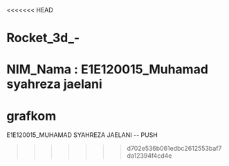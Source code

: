 <<<<<<< HEAD
# Rocket_3d_-
NIM_Nama : E1E120015_Muhamad syahreza jaelani
=======
# grafkom
E1E120015_MUHAMAD SYAHREZA JAELANI -- PUSH
>>>>>>> d702e536b061edbc2612553baf7da12394f4cd4e
